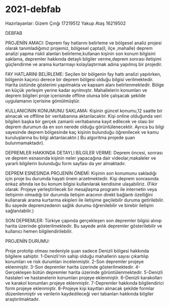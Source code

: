 # 2021-debfab

Hazırlayanlar:
Gizem Çınğı 17219512
Yakup Ataş  16219502


DEBFAB

PROJENİN AMACI:
Deprem fay  hatlarını belirleme ve bölgesel analiz projesi olarak tanımladığımız projemiz, bölgesel çapta(il, ilçe ,mahalle) deprem analizi yapma riskli alanları belirleme,kullanan kişinin son konum bilgisini saklama, depremler hakkında detaylı bilgiler verme,deprem sonrası iletişimi güçlendirme ve arama kurtarmayı kolaylaştırmak adına yapılmış bir projedir.

  FAY HATLARINI BELİRLEME: 
Seçilen bir bölgenin fay hattı analizi yapılırken, bölgenin kaçıncı derece bir deprem bölgesi olduğu bilgisi verilmektedir. Harita üstünde gösterimi    yapılmakta ve kapsam alanı belirlenmektedir. Bölge en küçük yerleşim yerine kadar ayrılmıştır. Mahallelerin konumları ve deprem bilgileri proje içerisinde offline olunsa bile çalışacak şekilde uygulamanın içerisine gömülmüştür.

  KULLANICININ KONUMUNU SAKLAMA:
Kişinin güncel konumu,12 saatte bir alınacak ve offlline bir veritabanına aktarılacaktır. Kişi online olduğunda veri bilgileri başka bir gerçek zamanlı veritabanına kayıt edilecek ve olası bir deprem durumun da en son nerede olduğu görüntülenecektir. Ayrıca bu bilgi sayesinde deprem bölgesinde kaç kişinin bulunduğu öğrenilecek ve kamu kuruluşlarına bu bilgi aktarılacaktır.( Bu algoritma projede şuan bulunmamaktadır).

  DEPREMLER HAKKINDA DETAYLI BİLGİLER VERME:
Deprem öncesi, sonrası ve deprem esnasında kişinin neler yapacağına dair videolar,makaleler ve yararlı bilgilerin bulunduğu  form sayfası da yer almaktadır.

  DEPREM ESNESINDA PROJENİN ÖNEMİ:
Kişinin son konumunu sakladığı için proje bu durumda hayati önem arzetmektedir. Kişi deprem sonrasında enkaz altında ise bu konum bilgisi kullanılarak kendisine ulaşabiliriz.
(Fikir olarak: Projeye yerleştirilecek bir mesajlaşma programı ile internetin veya iletişimin olmadığı bir durumda iletişim aracının direkt bağlantı özelliğini kullanarak arama kurtarma ekipleri ile iletişime geçilebilir duruma getirilebilir. Bu sayede depremzedenin sağlık durumu öğrenilebilir ve birebir iletişim sağlanılabilir.)


SON DEPREMLER: 
Türkiye çapında gerçekleşen son depremler bilgisi alınıp harita üzerinde gösterilmektedir. Bu sayede anlık depremler gösterilebilir ve kullanıcı hemen bilgilendirilebilir.

PROJENİN DURUMU:

Proje prototip olması nedeniyle şuan sadece Denizli bölgesi hakkında bilgilere sahiptir.
1-Denizli'nin sahip olduğu mahallerin sayısı çıkartılıp konumları ve risk durumları incelenmiştir.
2-Son depremler projeye eklenmiştir.
3-Son depremler harita üzerinde gösterilmektedir.
4-Gerçekleşen bütün depremler harita üzerinde görüntülenmektedir.
5-Denizli hastaleri ve hastanelerin konumları projeye eklenmiştir.
6-Denizli karakolları ve karakol konumları projeye eklenmiştir.
7-Depremler hakkında bilgilendirici form projeye eklenmiştir.
8-Projeye kişi kayıtları alınacak şekilde formlar düzenlenmiştir ve verilerin kaydedileceği veri tabanları hakkında bilgiler araştırılmaktadır.





